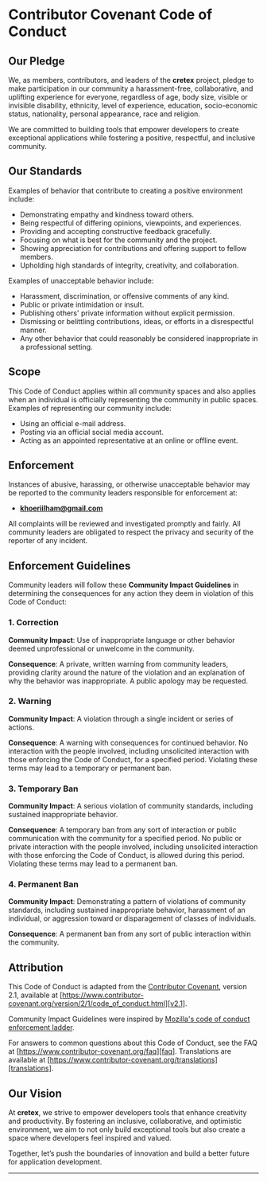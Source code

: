 # Contributor Covenant Code of Conduct

## Our Pledge

We, as members, contributors, and leaders of the **cretex** project, pledge to make participation in our community a harassment-free, collaborative, and uplifting experience for everyone, regardless of age, body size, visible or invisible disability, ethnicity, level of experience, education, socio-economic status, nationality, personal appearance, race and religion.

We are committed to building tools that empower developers to create exceptional applications while fostering a positive, respectful, and inclusive community.

## Our Standards

Examples of behavior that contribute to creating a positive environment include:

- Demonstrating empathy and kindness toward others.
- Being respectful of differing opinions, viewpoints, and experiences.
- Providing and accepting constructive feedback gracefully.
- Focusing on what is best for the community and the project.
- Showing appreciation for contributions and offering support to fellow members.
- Upholding high standards of integrity, creativity, and collaboration.

Examples of unacceptable behavior include:

- Harassment, discrimination, or offensive comments of any kind.
- Public or private intimidation or insult.
- Publishing others' private information without explicit permission.
- Dismissing or belittling contributions, ideas, or efforts in a disrespectful manner.
- Any other behavior that could reasonably be considered inappropriate in a professional setting.

## Scope

This Code of Conduct applies within all community spaces and also applies when an individual is officially representing the community in public spaces. Examples of representing our community include:

- Using an official e-mail address.
- Posting via an official social media account.
- Acting as an appointed representative at an online or offline event.

## Enforcement

Instances of abusive, harassing, or otherwise unacceptable behavior may be reported to the community leaders responsible for enforcement at:

- [**khoeriilham@gmail.com**](mailto:khoeriilham@gmail.com)

All complaints will be reviewed and investigated promptly and fairly. All community leaders are obligated to respect the privacy and security of the reporter of any incident.

## Enforcement Guidelines

Community leaders will follow these **Community Impact Guidelines** in determining the consequences for any action they deem in violation of this Code of Conduct:

### 1. Correction

**Community Impact**: Use of inappropriate language or other behavior deemed unprofessional or unwelcome in the community.

**Consequence**: A private, written warning from community leaders, providing clarity around the nature of the violation and an explanation of why the behavior was inappropriate. A public apology may be requested.

### 2. Warning

**Community Impact**: A violation through a single incident or series of actions.

**Consequence**: A warning with consequences for continued behavior. No interaction with the people involved, including unsolicited interaction with those enforcing the Code of Conduct, for a specified period. Violating these terms may lead to a temporary or permanent ban.

### 3. Temporary Ban

**Community Impact**: A serious violation of community standards, including sustained inappropriate behavior.

**Consequence**: A temporary ban from any sort of interaction or public communication with the community for a specified period. No public or private interaction with the people involved, including unsolicited interaction with those enforcing the Code of Conduct, is allowed during this period. Violating these terms may lead to a permanent ban.

### 4. Permanent Ban

**Community Impact**: Demonstrating a pattern of violations of community standards, including sustained inappropriate behavior, harassment of an individual, or aggression toward or disparagement of classes of individuals.

**Consequence**: A permanent ban from any sort of public interaction within the community.

## Attribution

This Code of Conduct is adapted from the [Contributor Covenant][homepage], version 2.1, available at [https://www.contributor-covenant.org/version/2/1/code_of_conduct.html][v2.1].

Community Impact Guidelines were inspired by [Mozilla's code of conduct enforcement ladder][mozilla coc].

For answers to common questions about this Code of Conduct, see the FAQ at [https://www.contributor-covenant.org/faq][faq]. Translations are available at [https://www.contributor-covenant.org/translations][translations].

## Our Vision

At **cretex**, we strive to empower developers tools that enhance creativity and productivity. By fostering an inclusive, collaborative, and optimistic environment, we aim to not only build exceptional tools but also create a space where developers feel inspired and valued.

Together, let’s push the boundaries of innovation and build a better future for application development.

---

[homepage]: https://www.contributor-covenant.org
[v2.1]: https://www.contributor-covenant.org/version/2/1/code_of_conduct.html
[mozilla coc]: https://github.com/mozilla/diversity
[faq]: https://www.contributor-covenant.org/faq
[translations]: https://www.contributor-covenant.org/translations
